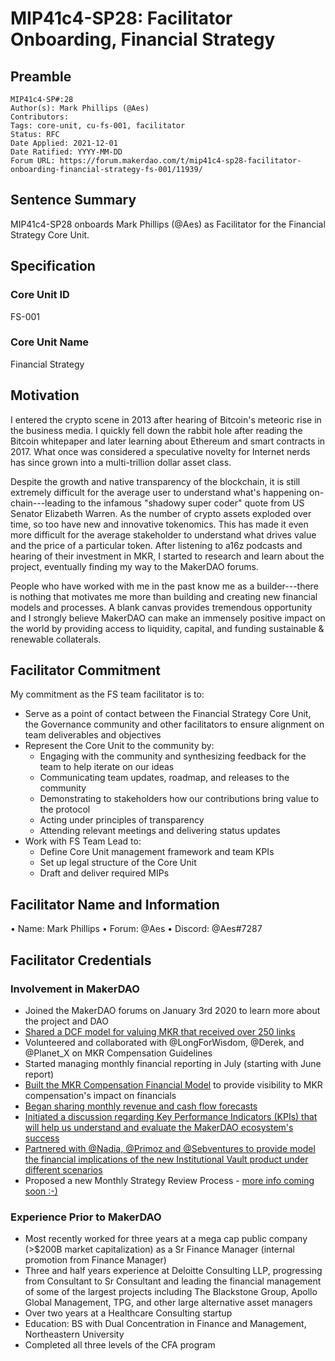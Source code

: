 # MIP41c4-SP28: Facilitator Onboarding, Financial Strategy

## Preamble

```
MIP41c4-SP#:28
Author(s): Mark Phillips (@Aes)
Contributors:
Tags: core-unit, cu-fs-001, facilitator
Status: RFC
Date Applied: 2021-12-01
Date Ratified: YYYY-MM-DD
Forum URL: https://forum.makerdao.com/t/mip41c4-sp28-facilitator-onboarding-financial-strategy-fs-001/11939/
```

## Sentence Summary

MIP41c4-SP28 onboards Mark Phillips (@Aes) as Facilitator for the Financial Strategy Core Unit.

## Specification

### Core Unit ID

FS-001

### Core Unit Name

Financial Strategy

## Motivation

I entered the crypto scene in 2013 after hearing of Bitcoin's meteoric rise in the business media. I quickly fell down the rabbit hole after reading the Bitcoin whitepaper and later learning about Ethereum and smart contracts in 2017. What once was considered a speculative novelty for Internet nerds has since grown into a multi-trillion dollar asset class. 

Despite the growth and native transparency of the blockchain, it is still extremely difficult for the average user to understand what's happening on-chain---leading to the infamous "shadowy super coder" quote from US Senator Elizabeth Warren. As the number of crypto assets exploded over time, so too have new and innovative  tokenomics. This has made it even more difficult for the average stakeholder to understand what drives value and the price of a particular token. After listening to a16z podcasts and hearing of their investment in MKR, I started to research and learn about the project, eventually finding my way to the MakerDAO forums.

People who have worked with me in the past know me as a builder---there is nothing that motivates me more than building and creating new financial models and processes. A blank canvas provides tremendous opportunity and I strongly believe MakerDAO can make an immensely positive impact on the world by providing access to liquidity, capital, and funding sustainable & renewable collaterals.

## Facilitator Commitment

My commitment as the FS team facilitator is to:

- Serve as a point of contact between the Financial Strategy Core Unit, the Governance community and other facilitators to ensure alignment on team deliverables and objectives
- Represent the Core Unit to the community by:
	- Engaging with the community and synthesizing feedback for the team to help iterate on our ideas
	- Communicating team updates, roadmap, and releases to the community
	- Demonstrating to stakeholders how our contributions bring value to the protocol
	- Acting under principles of transparency
	- Attending relevant meetings and delivering status updates
- Work with FS Team Lead to:
	- Define Core Unit management framework and team KPIs
	- Set up legal structure of the Core Unit
	- Draft and deliver required MIPs

## Facilitator Name and Information

• Name: Mark Phillips
• Forum: @Aes
• Discord: @Aes#7287

## Facilitator Credentials

### Involvement in MakerDAO

- Joined the MakerDAO forums on January 3rd 2020 to learn more about the project and DAO
- [Shared a DCF model for valuing MKR that received over 250 links](https://forum.makerdao.com/t/a-framework-for-valuing-mkr/7442)
- Volunteered and collaborated with @LongForWisdom, @Derek, and @Planet_X on MKR Compensation Guidelines
- Started managing monthly financial reporting in July (starting with June report)
- [Built the MKR Compensation Financial Model](https://forum.makerdao.com/t/mkr-compensation-financial-model/9038) to provide visibility to MKR compensation's impact on financials
- [Began sharing monthly revenue and cash flow forecasts](https://forum.makerdao.com/t/makerdao-budget-simulator-as-of-7-21-21-revenue-cash-flow-forecast/9469)
- [Initiated a discussion regarding Key Performance Indicators (KPIs) that will help us understand and evaluate the MakerDAO ecosystem's success](https://forum.makerdao.com/t/discussion-makerdao-key-performance-indicators-kpis-capital-allocation/7863)
- [Partnered with @Nadia, @Primoz and @Sebventures to provide model the financial implications of the new Institutional Vault product under different scenarios](https://forum.makerdao.com/t/institutional-vaults-economics-terms/9989)
- Proposed a new Monthly Strategy Review Process - [more info coming soon :-)](https://forum.makerdao.com/t/monthly-strategy-review-process-review-discussion-public-call-on-10-26-21-1-30pm-utc/11183)

### Experience Prior to MakerDAO

- Most recently worked for three years at a mega cap public company (>$200B market capitalization) as a Sr Finance Manager (internal promotion from Finance Manager)
- Three and half years experience at Deloitte Consulting LLP, progressing from Consultant to Sr Consultant and leading the financial management of some of the largest projects including The Blackstone Group, Apollo Global Management, TPG, and other large alternative asset managers
- Over two years at a Healthcare Consulting startup
- Education: BS with Dual Concentration in Finance and Management, Northeastern University
- Completed all three levels of the CFA program